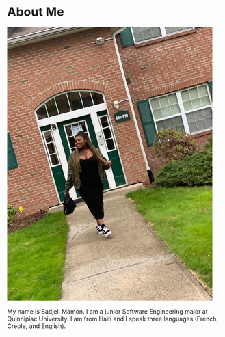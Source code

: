 # About Me

![Image of Myself](https://github.com/Sadjell/Sadjell.github.io/blob/master/myself2.jpeg)

My name is Sadjell Mamon. I am a junior Software Engineering major at Quinnipiac University. I am from Haiti and I speak three languages (French, Creole, and English).
